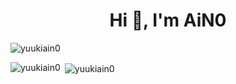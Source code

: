 <h1 align="center">Hi 👋, I'm AiN0</h1>
<p align="left"> <img src="https://komarev.com/ghpvc/?username=yuukiain0&label=Profile%20views&color=0e75b6&style=flat" alt="yuukiain0" /> </p>

<p><img align="left" src="https://github-readme-stats.vercel.app/api/top-langs?username=yuukiain0&show_icons=true&locale=en&layout=compact" alt="yuukiain0" /></p>

<p>&nbsp;<img align="center" src="https://github-readme-stats.vercel.app/api?username=yuukiain0&show_icons=true&locale=en" alt="yuukiain0" /></p>


<!---
YuukiAiN0/YuukiAiN0 is a ✨ special ✨ repository because its `README.md` (this file) appears on your GitHub profile.
You can click the Preview link to take a look at your changes.
--->
